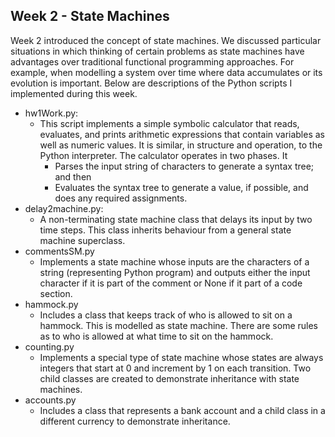 ## Week 2 - State Machines

Week 2 introduced the concept of state machines. We discussed particular situations in which thinking of certain problems as state machines have advantages over traditional functional programming approaches. For example, when modelling a system over time where data accumulates or its evolution is important. Below are descriptions of the Python scripts I implemented during this week. 

*  hw1Work.py:
	*  This script implements a simple symbolic calculator that reads, evaluates, and prints arithmetic expres­sions that contain variables as well as numeric values. It is similar, in structure and operation, to the Python interpreter. The calculator operates in two phases. It
		*  Parses the input string of characters to generate a syntax tree; and then
		*  Evaluates the syntax tree to generate a value, if possible, and does any required assignments.
*  delay2machine.py:
	*  A non-terminating state machine class that delays its input by two time steps. This class inherits behaviour from a general state machine superclass. 
*  commentsSM.py
	*  Implements a state machine whose inputs are the characters of a string (representing Python program) and outputs either the input character if it is part of the comment or None if it part of a code section.
*  hammock.py
	*  Includes a class that keeps track of who is allowed to sit on a hammock. This is modelled as state machine. There are some rules as to who is allowed at what time to sit on the hammock.  
*  counting.py
	*  Implements a special type of state machine whose states are always integers that start at 0 and increment by 1 on each transition. Two child classes are created to demonstrate inheritance with state machines. 
*  accounts.py
	*  Includes a class that represents a bank account and a child class in a different currency to demonstrate inheritance. 